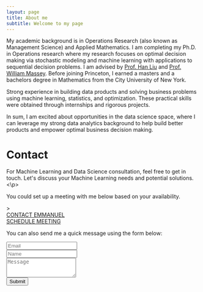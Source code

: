 ```yaml
---
layout: page
title: About me
subtitle: Welcome to my page
---
```


My academic background is in Operations Research (also known as Management Science) and Applied Mathematics. I am completing my Ph.D. in Operations research where my research focuses on optimal decision making via stochastic modeling and machine learning with applications to sequential decision problems. I am advised by <a href="http://magics.cs.northwestern.edu/people.html" target="_blank">Prof. Han Liu</a> and <a href="https://wmassey.princeton.edu/" target="_blank">Prof. William Massey</a>. Before joining Princeton, I earned a masters and a bachelors degree in Mathematics from the City University of New York.

Strong experience in building data products and solving business problems using machine learning, statistics, and optimization. These practical skills were obtained through internships and rigorous projects.

In sum, I am excited about opportunities in the data science space, where I can leverage my strong data analytics background to help build better products and empower optimal business decision making.

<div id="contactme-section">
<h1 id="contact">Contact</h1>

<p> For Machine Learning and Data Science consultation, feel free to get in touch. Let's discuss your Machine Learning needs and potential solutions.<\p>

<p>You could set up a meeting with me below based on your availability. </p>>

</div>
<a href="http://eekwedike.github.io/contact" class="contact-me-btn actionbtn">
<span class="fa fa-envelope-o" aria-hidden="true"></span>
CONTACT EMMANUEL
</a>
<div class="btns-sep"></div>
<a href="https://calendly.com/viraldatasolutions/30min" class="schedule-btn actionbtn">
<span class="fa fa-calendar-check-o" aria-hidden="true"></span>
SCHEDULE MEETING
</a>
</div>


<form action="https://formspree.io/mvobeyer" method="POST" class="form" id="contact-form">
  <p>You can also send me a quick message using the form below:</p>
  <div class="row">
    <div class="col-xs-6">
      <input type="email" name="_replyto" class="form-control input-lg" placeholder="Email" title="Email">
    </div>
    <div class="col-xs-6">
      <input type="text" name="name" class="form-control input-lg" placeholder="Name" title="Name">
    </div>
  </div>
  <input type="hidden" name="_subject" value="New submission from eekwedike.github.io">
  <textarea type="text" name="content" class="form-control input-lg" placeholder="Message" title="Message" required="required" rows="3"></textarea>
  <input type="text" name="_gotcha" style="display:none">
  <input type="hidden" name="_next" value="?message=Your message was sent successfully, thanks!" />
  
  <br>
  <button type="submit" class="btn btn-lg btn-primary">Submit</button>
</form>

